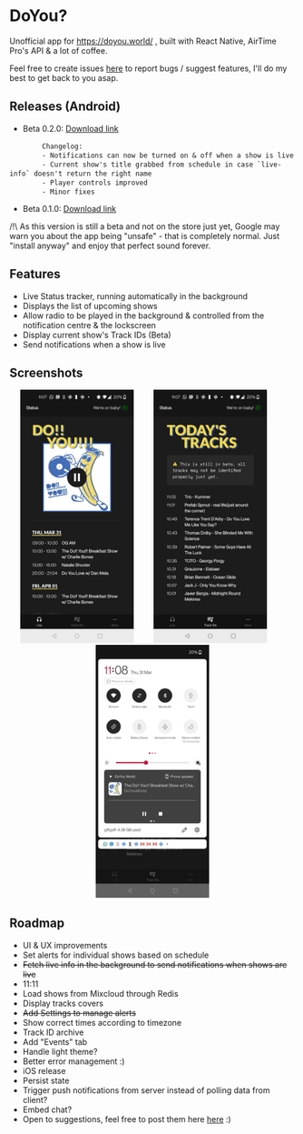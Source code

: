 # DoYou?

Unofficial app for https://doyou.world/ , built with React Native, AirTime Pro's API & a lot of coffee.

Feel free to create issues [here](https://github.com/Jojocaster/do-you-app/issues) to report bugs / suggest features, I'll do my best to get back to you asap.

## Releases (Android)
- Beta 0.2.0: [Download link](https://turtle-v2-artifacts.s3.amazonaws.com/android/44fb928c-12a5-4d20-bcc9-1b8aae1c02c7-39a1768725d54e5ba882c932e7b5dcf3.apk)
```
		Changelog: 
		- Notifications can now be turned on & off when a show is live
		- Current show's title grabbed from schedule in case `live-info` doesn't return the right name
		- Player controls improved
		- Minor fixes 
```

- Beta 0.1.0: [Download link](https://expo.dev/accounts/joelbeaudon/projects/DoYouWorld/builds/fe33a6dc-e470-4270-978c-33fd50b119be)

/!\ As this version is still a beta and not on the store just yet, Google may warn you about the app being "unsafe" - that is completely normal. Just "install anyway" and enjoy that perfect sound forever.

## Features
- Live Status tracker, running automatically in the background
- Displays the list of upcoming shows
- Allow radio to be played in the background & controlled from the notification centre & the lockscreen
- Display current show's Track IDs (Beta)
- Send notifications when a show is live

## Screenshots
<p align="center">
<img src="assets/readme/home.jpg" width="200"/>
&nbsp; &nbsp; &nbsp; &nbsp;
<img src="assets/readme/tracks.jpg" width="200"/>
&nbsp; &nbsp; &nbsp; &nbsp;
<img src="assets/readme/controls.jpg" width="200"/>
</p>

## Roadmap
- UI & UX improvements
- Set alerts for individual shows based on schedule
- <del>Fetch live info in the background to send notifications when shows are live</del>
- 11:11
- Load shows from Mixcloud through Redis
- Display tracks covers
- <del>Add Settings to manage alerts</del>
- Show correct times according to timezone
- Track ID archive
- Add "Events" tab
- Handle light theme?
- Better error management :)
- iOS release
- Persist state
- Trigger push notifications from server instead of polling data from client? 
- Embed chat? 
- Open to suggestions, feel free to post them here [here](https://github.com/Jojocaster/do-you-app/issues) :) 
